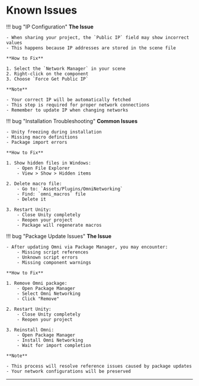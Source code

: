 # Known Issues

!!! bug "IP Configuration"
    **The Issue**

    - When sharing your project, the `Public IP` field may show incorrect values
    - This happens because IP addresses are stored in the scene file
    
    **How to Fix**

    1. Select the `Network Manager` in your scene
    2. Right-click on the component
    3. Choose `Force Get Public IP`
    
    **Note**

    - Your correct IP will be automatically fetched
    - This step is required for proper network connections
    - Remember to update IP when changing networks

!!! bug "Installation Troubleshooting"
    **Common Issues**

    - Unity freezing during installation
    - Missing macro definitions
    - Package import errors
    
    **How to Fix**

    1. Show hidden files in Windows:
        - Open File Explorer
        - View > Show > Hidden items
    
    2. Delete macro file:
        - Go to: `Assets/Plugins/OmniNetworking`
        - Find: `omni_macros` file
        - Delete it
    
    3. Restart Unity:
        - Close Unity completely
        - Reopen your project
        - Package will regenerate macros

!!! bug "Package Update Issues"
    **The Issue**

    - After updating Omni via Package Manager, you may encounter:
        - Missing script references
        - Unknown script errors
        - Missing component warnings
    
    **How to Fix**

    1. Remove Omni package:
        - Open Package Manager
        - Select Omni Networking
        - Click "Remove"
    
    2. Restart Unity:
        - Close Unity completely
        - Reopen your project
    
    3. Reinstall Omni:
        - Open Package Manager
        - Install Omni Networking
        - Wait for import completion

    **Note**
    
    - This process will resolve reference issues caused by package updates
    - Your network configurations will be preserved

---